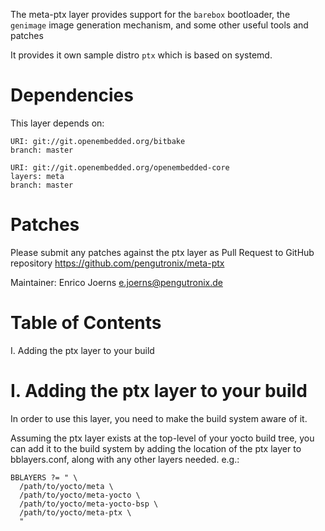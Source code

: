 The meta-ptx layer provides support for the `barebox` bootloader,
the `genimage` image generation mechanism, and some other useful tools and
patches

It provides it own sample distro `ptx` which is based on systemd.

Dependencies
============

This layer depends on:

    URI: git://git.openembedded.org/bitbake
    branch: master

    URI: git://git.openembedded.org/openembedded-core
    layers: meta
    branch: master


Patches
=======

Please submit any patches against the ptx layer as Pull Request to GitHub
repository https://github.com/pengutronix/meta-ptx

Maintainer: Enrico Joerns <e.joerns@pengutronix.de>

Table of Contents
=================

  I. Adding the ptx layer to your build


I. Adding the ptx layer to your build
=====================================

In order to use this layer, you need to make the build system aware of
it.

Assuming the ptx layer exists at the top-level of your
yocto build tree, you can add it to the build system by adding the
location of the ptx layer to bblayers.conf, along with any
other layers needed. e.g.:

    BBLAYERS ?= " \
      /path/to/yocto/meta \
      /path/to/yocto/meta-yocto \
      /path/to/yocto/meta-yocto-bsp \
      /path/to/yocto/meta-ptx \
      "


